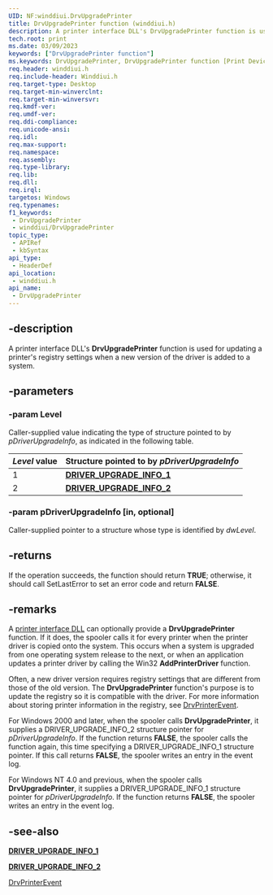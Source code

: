 ```yaml
---
UID: NF:winddiui.DrvUpgradePrinter
title: DrvUpgradePrinter function (winddiui.h)
description: A printer interface DLL's DrvUpgradePrinter function is used for updating a printer's registry settings when a new version of the driver is added to a system.
tech.root: print
ms.date: 03/09/2023
keywords: ["DrvUpgradePrinter function"]
ms.keywords: DrvUpgradePrinter, DrvUpgradePrinter function [Print Devices], print.drvupgradeprinter, print_interface-graphics_ab060948-18bc-4b0f-a504-320083fcb173.xml, winddiui/DrvUpgradePrinter
req.header: winddiui.h
req.include-header: Winddiui.h
req.target-type: Desktop
req.target-min-winverclnt: 
req.target-min-winversvr: 
req.kmdf-ver: 
req.umdf-ver: 
req.ddi-compliance: 
req.unicode-ansi: 
req.idl: 
req.max-support: 
req.namespace: 
req.assembly: 
req.type-library: 
req.lib: 
req.dll: 
req.irql: 
targetos: Windows
req.typenames: 
f1_keywords:
 - DrvUpgradePrinter
 - winddiui/DrvUpgradePrinter
topic_type:
 - APIRef
 - kbSyntax
api_type:
 - HeaderDef
api_location:
 - winddiui.h
api_name:
 - DrvUpgradePrinter
---
```


## -description

A printer interface DLL's **DrvUpgradePrinter** function is used for updating a printer's registry settings when a new version of the driver is added to a system.

## -parameters

### -param Level

Caller-supplied value indicating the type of structure pointed to by *pDriverUpgradeInfo*, as indicated in the following table.

| *Level* value | Structure pointed to by *pDriverUpgradeInfo* |
|---|---|
| 1 | [**DRIVER_UPGRADE_INFO_1**](/windows-hardware/drivers/ddi/winddiui/ns-winddiui-_driver_upgrade_info_1) |
| 2 | [**DRIVER_UPGRADE_INFO_2**](/windows-hardware/drivers/ddi/winddiui/ns-winddiui-_driver_upgrade_info_2) |

### -param pDriverUpgradeInfo [in, optional]

Caller-supplied pointer to a structure whose type is identified by *dwLevel*.

## -returns

If the operation succeeds, the function should return **TRUE**; otherwise, it should call SetLastError to set an error code and return **FALSE**.

## -remarks

A [printer interface DLL](/windows-hardware/drivers/print/printer-interface-dll) can optionally provide a **DrvUpgradePrinter** function. If it does, the spooler calls it for every printer when the printer driver is copied onto the system. This occurs when a system is upgraded from one operating system release to the next, or when an application updates a printer driver by calling the Win32 **AddPrinterDriver** function.

Often, a new driver version requires registry settings that are different from those of the old version. The **DrvUpgradePrinter** function's purpose is to update the registry so it is compatible with the driver. For more information about storing printer information in the registry, see [DrvPrinterEvent](/windows-hardware/drivers/ddi/winddiui/nf-winddiui-drvprinterevent).

For Windows 2000 and later, when the spooler calls **DrvUpgradePrinter**, it supplies a DRIVER_UPGRADE_INFO_2 structure pointer for *pDriverUpgradeInfo*. If the function returns **FALSE**, the spooler calls the function again, this time specifying a DRIVER_UPGRADE_INFO_1 structure pointer. If this call returns **FALSE**, the spooler writes an entry in the event log.

For Windows NT 4.0 and previous, when the spooler calls **DrvUpgradePrinter**, it supplies a DRIVER_UPGRADE_INFO_1 structure pointer for *pDriverUpgradeInfo*. If the function returns **FALSE**, the spooler writes an entry in the event log.

## -see-also

[**DRIVER_UPGRADE_INFO_1**](/windows-hardware/drivers/ddi/winddiui/ns-winddiui-_driver_upgrade_info_1)

[**DRIVER_UPGRADE_INFO_2**](/windows-hardware/drivers/ddi/winddiui/ns-winddiui-_driver_upgrade_info_2)

[DrvPrinterEvent](/windows-hardware/drivers/ddi/winddiui/nf-winddiui-drvprinterevent)
